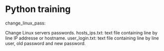 # Python training

change_linux_pass:

Change Linux servers passwords. 
hosts_ips.txt: text file containing line by line IP addresse or hostname. 
user_login.txt: text file containing line by line user, old password and new password.
